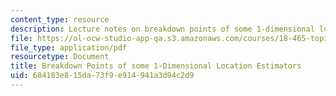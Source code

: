 ```yaml
---
content_type: resource
description: Lecture notes on breakdown points of some 1-dimensional location estimators.
file: https://ol-ocw-studio-app-qa.s3.amazonaws.com/courses/18-465-topics-in-statistics-nonparametrics-and-robustness-spring-2005/684183e815da73f9e914941a3d94c2d9_brkdn_location.pdf
file_type: application/pdf
resourcetype: Document
title: Breakdown Points of some 1-Dimensional Location Estimators
uid: 684183e8-15da-73f9-e914-941a3d94c2d9
---
```

